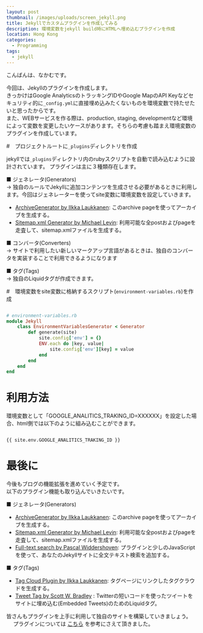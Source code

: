 ```yaml
---
layout: post
thumbnail: /images/uploads/screen_jekyll.png
title: Jekyllでカスタムプラグインを作成してみる
description: 環境変数をjekyll build時にHTMLへ埋め込むプラグインを作成
location: Hong Kong
categories:
  - Programming
tags:
  - jekyll
---
```

こんばんは、なかむです。

今回は、Jekyllのプラグインを作成します。  
きっかけはGoogle AnalyticsのトラッキングIDやGoogle MapのAPI Keyなどセキュリティ的に`_config.yml`に直接埋め込みたくないものを環境変数で持たせたいと思ったからです。  
また、WEBサービスを作る際は、production, staging, developmentなど環境によって変数を変更したいケースがあります。そちらの考慮も踏まえ環境変数のプラグインを作成しています。

#　プロジェクトルートに`_plugins`ディレクトリを作成

jekyllでは`_plugins`ディレクトリ内のrubyスクリプトを自動で読み込むように設計されています。
プラグインは主に３種類存在します。

■ ジェネレータ(Generators)  
  → 独自のルールでJekyllに追加コンテンツを生成させる必要があるときに利用します。今回はジェネレーターを使ってsite変数に環境変数を設定していきます。  

* [ArchiveGenerator by Ilkka Laukkanen](https://gist.github.com/707909): このarchive pageを使ってアーカイブを生成する。
* [Sitemap.xml Generator by Michael Levin](https://github.com/kinnetica/jekyll-plugins): 利用可能な全postおよびpageを走査して、sitemap.xmlファイルを生成する。

■ コンバータ(Converters)  
  → サイトで利用したい新しいマークアップ言語があるときは、独自のコンバータを実装することで利用できるようになります


■ タグ(Tags)  
  → 独自のLiquidタグが作成できます。

#　環境変数をsite変数に格納するスクリプト(`environment-variables.rb`)を作成

```ruby

# environment-variables.rb
module Jekyll
    class EnvironmentVariablesGenerator < Generator
        def generate(site)
            site.config['env'] = {}
            ENV.each do |key, value|
                site.config['env'][key] = value
            end
        end
    end
end

```

# 利用方法
環境変数として「GOOGLE_ANALITICS_TRAKING_ID=XXXXXX」を設定した場合、html側では以下のように組み込むことができます。
```

{{ site.env.GOOGLE_ANALITICS_TRAKING_ID }}

```

# 最後に
今後もブログの機能拡張を進めていく予定です。  
以下のプラグイン機能も取り込んでいきたいです。

■ ジェネレータ(Generators)  

* [ArchiveGenerator by Ilkka Laukkanen](https://gist.github.com/707909): このarchive pageを使ってアーカイブを生成する。
* [Sitemap.xml Generator by Michael Levin](https://github.com/kinnetica/jekyll-plugins): 利用可能な全postおよびpageを走査して、sitemap.xmlファイルを生成する。
* [Full-text search by Pascal Widdershoven](https://github.com/PascalW/jekyll_indextank): プラグインと少しのJavaScriptを使って、あなたのJekyllサイトに全文テキスト検索を追加する。


■ タグ(Tags)  
* [Tag Cloud Plugin by Ilkka Laukkanen](https://gist.github.com/710577): タグページにリンクしたタグクラウドを生成する。
* [Tweet Tag by Scott W. Bradley](https://github.com/scottwb/jekyll-tweet-tag) : Twitterの短いコードを使ったツイートをサイトに埋め込む(Embedded Tweets)のためのLiquidタグ。

皆さんもプラグインを上手に利用して独自のサイトを構築していきましょう。 　
プラグインについては [こちら](https://jekyllrb-ja.github.io/docs/plugins/) を参考にさえて頂きました。
